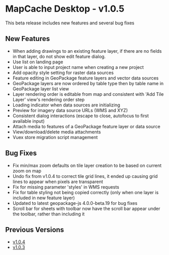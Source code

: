 # MapCache Desktop - v1.0.5

This beta release includes new features and several bug fixes

## New Features
 * When adding drawings to an existing feature layer, if there are no fields in that layer, do not show edit feature dialog.
 * Use list on landing page
 * User is able to input project name when creating a new project
 * Add opacity style setting for raster data sources
 * Feature editing in GeoPackage feature layers and vector data sources
 * GeoPackage layers are now ordered by table type then by table name in GeoPackage layer list view
 * Layer rendering order is editable from map and consistent with 'Add Tile Layer' view's rendering order step
 * Loading indicator when data sources are initializing
 * Preview for imagery data source URLs (WMS and XYZ)
 * Consistent dialog interactions (escape to close, autofocus to first available input)
 * Attach media to features of a GeoPackage feature layer or data source
 * View/download/delete media attachments
 * Vuex store migration script management
 
## Bug Fixes
 * Fix min/max zoom defaults on tile layer creation to be based on current zoom on map
 * Undo fix from v1.0.4 to correct tile grid lines, it ended up causing grid lines to appear when pixels are transparent
 * Fix for missing parameter 'styles' in WMS requests
 * Fix for table styling not being copied correctly (only when one layer is included in new feature layer)
 * Updated to latest geopackage-js 4.0.0-beta.19 for bug fixes
 * Scroll bar for sheets with toolbar now have the scroll bar appear under the toolbar, rather than including it


## Previous Versions
 * [v1.0.4](https://github.com/ngageoint/mapcache-electron/blob/v1.0.4/changelog/v1.0.4.md)
 * [v1.0.3](https://github.com/ngageoint/mapcache-electron/blob/v1.0.4/changelog/v1.0.3.md)

